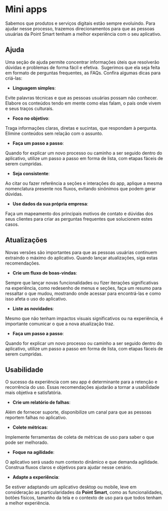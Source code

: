# Mini apps

Sabemos que produtos e serviços digitais estão sempre evoluindo. Para ajudar nesse processo, trazemos direcionamentos para que as pessoas usuárias da Point Smart tenham a melhor experiência com o seu aplicativo.

## Ajuda

Uma seção de ajuda permite concentrar informações úteis que resolverão dúvidas e problemas de forma fácil e efetiva. 
Sugerimos que ela seja feita em formato de perguntas frequentes, as FAQs. Confira algumas dicas para criá-las:

* **Linguagem simples**:

Evite palavras técnicas e que as pessoas usuárias possam não conhecer. Elabore os conteúdos tendo em mente como elas falam, o país onde vivem e seus traços culturais.

* **Foco no objetivo**:

Traga informações claras, diretas e sucintas, que respondam à pergunta. Elimine conteúdos sem relação com o assunto.

* **Faça um passo a passo**:

Quando for explicar um novo processo ou caminho a ser seguido dentro do aplicativo, utilize um passo a passo em forma de lista, com etapas fáceis de serem cumpridas.

* **Seja consistente**:

Ao citar ou fazer referência a seções e interações do app, aplique a mesma nomenclatura presente nos fluxos, evitando sinônimos que podem gerar dúvidas.

* **Use dados da sua própria empresa**:

Faça um mapeamento dos principais motivos de contato e dúvidas dos seus clientes para criar as perguntas frequentes que solucionem estes casos.

## Atualizações

Novas versões são importantes para que as pessoas usuárias continuem extraindo o máximo do aplicativo. Quando lançar atualizações, siga estas recomendações.

* **Crie um fluxo de boas-vindas**:

Sempre que lançar novas funcionalidades ou fizer iterações significativas na experiência, como redesenho de menus e seções, faça um resumo para ressaltar o que mudou, mostrando onde acessar para encontrá-las e como isso afeta o uso do aplicativo.

* **Liste as novidades**:

Mesmo que não tenham impactos visuais significativos ou na experiência, é importante comunicar o que a nova atualização traz.

* **Faça um passo a passo**:

Quando for explicar um novo processo ou caminho a ser seguido dentro do aplicativo, utilize um passo a passo em forma de lista, com etapas fáceis de serem cumpridas.

## Usabilidade

O sucesso da experiência com seu app é determinante para a retenção e recorrência do uso. Essas recomendações ajudarão a tornar a usabilidade mais objetiva e satisfatória.

* **Crie um relatório de falhas**:

Além de fornecer suporte, disponibilize um canal para que as pessoas reportem falhas no aplicativo.

* **Colete métricas**:

Implemente ferramentas de coleta de métricas de uso para saber o que pode ser melhorado.

* **Foque na agilidade**:

O aplicativo será usado num contexto dinâmico e que demanda agilidade. Construa fluxos claros e objetivos para ajudar nesse cenário.

* **Adapte a experiência**:

Se estiver adaptando um aplicativo desktop ou mobile, leve em consideração as particularidades da **Point Smart**, como as funcionalidades, botões físicos, tamanho da tela e o contexto de uso para que todos tenham a melhor experiência.